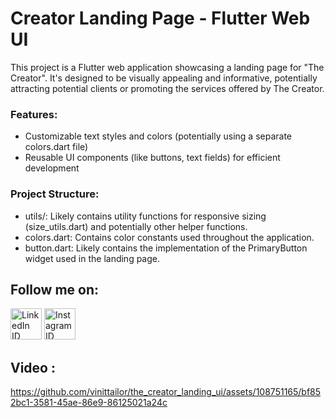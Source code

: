 # Creator Landing Page - Flutter Web UI

This project is a Flutter web application showcasing a landing page for "The Creator". It's designed to be visually appealing and informative, potentially attracting potential clients or promoting the services offered by The Creator.

### Features:

- Customizable text styles and colors (potentially using a separate colors.dart file)
- Reusable UI components (like buttons, text fields) for efficient development

### Project Structure:

- utils/: Likely contains utility functions for responsive sizing (size_utils.dart) and potentially other helper functions.
- colors.dart: Contains color constants used throughout the application.
- button.dart: Likely contains the implementation of the PrimaryButton widget used in the landing page.


## Follow me on:
[<img alt="LinkedIn ID" src="https://github.com/vinittailor/flavor_demo/assets/108751165/5a81b9fc-8044-4caa-8b21-adc2ad1c69b0" width="50" height="50" />](https://www.linkedin.com/in/vinittailor/)
[<img alt="Instagram ID" src="https://github.com/vinittailor/flavor_demo/assets/108751165/644dfed7-b409-4aec-a810-fd4a99cf971f" width="50" height="50" />](https://www.instagram.com/vinit.flutterdev/)


## Video : 

https://github.com/vinittailor/the_creator_landing_ui/assets/108751165/bf852bc1-3581-45ae-86e9-86125021a24c





